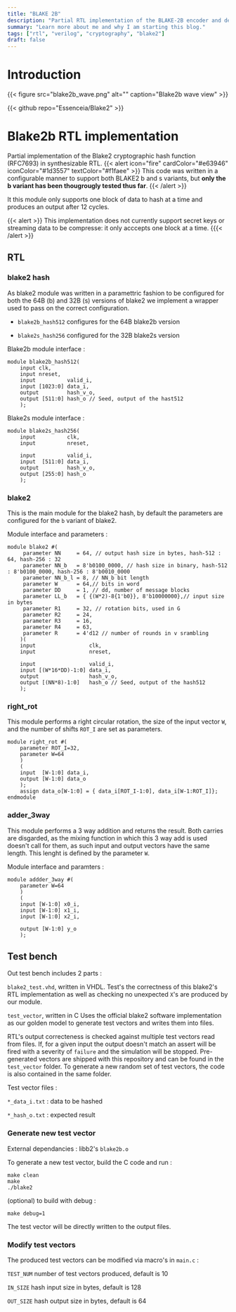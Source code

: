```yaml
---
title: "BLAKE 2B"
description: "Partial RTL implementation of the BLAKE-2B encoder and decoder."
summary: "Learn more about me and why I am starting this blog."
tags: ["rtl", "verilog", "cryptography", "blake2"]
draft: false
---
```

# Introduction

{{< figure
    src="blake2b_wave.png"
    alt=""
    caption="Blake2b wave view"
    >}}

{{< github repo="Essenceia/Blake2" >}}

# Blake2b RTL implementation

Partial implementation of the Blake2 cryptographic hash function (RFC7693) in 
synthesizable RTL.
{{< alert icon="fire" cardColor="#e63946" iconColor="#1d3557" textColor="#f1faee" >}}
This code was written in a configurable manner to support both BLAKE2
b and s variants, but **only the b variant has been thougrougly tested thus far**.
{{< /alert >}}

It this module only supports one block of data to hash at a time and produces an output after 12 cycles.

{{< alert >}}
This implementation does not currently support secret keys or streaming data to be compresse: it
only acccepts one block at a time.
{{{< /alert >}}


## RTL

### blake2 hash  

As blake2 module was written in a paramettric fashion to be configured for both the 64B (b) and 32B (s) versions
of blake2 we implement a wrapper used to pass on the correct configuration.

- `blake2b_hash512` configures for the 64B blake2b version

- `blake2s_hash256` configured for the 32B blake2s version

Blake2b module interface :
```
module blake2b_hash512(
	input clk,
	input nreset,
	input          valid_i,
	input [1023:0] data_i,
	output         hash_v_o,
	output [511:0] hash_o // Seed, output of the hast512
	);
```

Blake2s module interface :
```
module blake2s_hash256(
	input          clk,
	input 	       nreset,

	input 	       valid_i,
	input  [511:0] data_i,
	output         hash_v_o,
	output [255:0] hash_o
	);
```

### blake2

This is the main module for the blake2 hash, by default the parameters are configured for the `b` variant of blake2.

Module interface and parameters :
```
module blake2 #( 
	 parameter NN     = 64, // output hash size in bytes, hash-512 : 64, hash-256 : 32 
	 parameter NN_b   = 8'b0100_0000, // hash size in binary, hash-512 : 8'b0100_0000, hash-256 : 8'b0010_0000
	 parameter NN_b_l = 8, // NN_b bit length 
	 parameter W      = 64,// bits in word
	 parameter DD     = 1, // dd, number of message blocks
     parameter LL_b   = { {(W*2)-8{1'b0}}, 8'b10000000},// input size in bytes
	 parameter R1	  = 32, // rotation bits, used in G
	 parameter R2	  = 24,
	 parameter R3	  = 16,
	 parameter R4	  = 63,
	 parameter R 	  = 4'd12 // number of rounds in v srambling
	)(
	input                 clk,
	input                 nreset,

	input 	              valid_i,
	input [(W*16*DD)-1:0] data_i,
	output                hash_v_o,
	output [(NN*8)-1:0]   hash_o // Seed, output of the hash512
	);
```

### right\_rot 

This module performs a right circular rotation, the size of the input vector `W`, and the number of shifts `ROT_I` are set
as parameters. 

```
module right_rot #(
	parameter ROT_I=32,
	parameter W=64
	)
	(
	input  [W-1:0] data_i,
	output [W-1:0] data_o
	);
	assign data_o[W-1:0] = { data_i[ROT_I-1:0], data_i[W-1:ROT_I]};
endmodule
```

### adder\_3way

This module performs a 3 way addition and returns the result. Both carries are disgarded, as the mixing function in which this 3 way add 
is used doesn't call for them, as such input and output vectors have the same length.
This lenght is defined by the parameter `W`.

Module interface and paramters :
```
module addder_3way #(
	parameter W=64
	)
	(
	input [W-1:0] x0_i,
	input [W-1:0] x1_i,
	input [W-1:0] x2_i,
	
	output [W-1:0] y_o
	);
```

## Test bench

Out test bench includes 2 parts :

`blake2_test.vhd`, written in VHDL.
Test's the correctness of this blake2's RTL implementation as well as 
checking no unexpected `X`'s are produced by our module.

`test_vector`, written in C
Uses the official blake2 software implementation as our golden model to
generate test vectors and writes them into files.
        

RTL's output correcteness is checked against multiple test vectors read from files.
If, for a given input the output doesn't match an assert will be fired with a
severity of `failure` and the simulation will be stopped.
Pre-generated vectors are shipped with this repository and can be found in the
`test_vector` folder.
To generate a new random set of test vectors, the code is also contained in the
same folder.

Test vector files :

`*_data_i.txt` : data to be hashed

`*_hash_o.txt` : expected result

### Generate new test vector

External dependancies : libb2's `blake2b.o`

To generate a new test vector, build the C code and run :

```
make clean
make
./blake2
```

(optional) to build with debug :
```
make debug=1
```

The test vector will be directly written to the output files.

### Modify test vectors

The produced test vectors can be modified via macro's in `main.c` :

`TEST_NUM` number of test vectors produced, default is 10

`IN_SIZE` hash input size in bytes, default is 128

`OUT_SIZE` hash output size in bytes, default is 64



